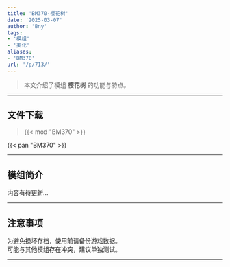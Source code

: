 ```yaml
---
title: 'BM370-樱花树'
date: '2025-03-07'
author: 'Bny'
tags:
- '模组'
- '美化'
aliases:
- 'BM370'
url: '/p/713/'
---
```


> 本文介绍了模组 **樱花树** 的功能与特点。

---

## 文件下载  

> {{< mod "BM370" >}}  

{{< pan "BM370" >}}  

---

## 模组简介

>  
内容有待更新...  

---

## 注意事项

>  
为避免损坏存档，使用前请备份游戏数据。  
可能与其他模组存在冲突，建议单独测试。  

---

